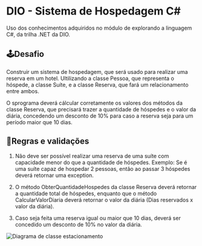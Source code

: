 # DIO - Sistema de Hospedagem C#


Uso dos conhecimentos adquiridos no módulo de explorando a linguagem C#, da trilha .NET da DIO.

## 🕹️Desafio
Construir um sistema de hospedagem, que será usado para realizar uma reserva em um hotel. Ultilizando a classe Pessoa, que representa o hóspede, a classe Suíte, e a classe Reserva, que fará um relacionamento entre ambos.

O sprograma deverá cálcular corretamente os valores dos métodos da classe Reserva, que precisará trazer a quantidade de hóspedes e o valor da diária, concedendo um desconto de 10% para caso a reserva seja para um período maior que 10 dias.

## 📑Regras e validações
1. Não deve ser possível realizar uma reserva de uma suíte com capacidade menor do que a quantidade de hóspedes. Exemplo: Se é uma suíte capaz de hospedar 2 pessoas, então ao passar 3 hóspedes deverá retornar uma exception.

2. O método ObterQuantidadeHospedes da classe Reserva deverá retornar a quantidade total de hóspedes, enquanto que o método CalcularValorDiaria deverá retornar o valor da diária (Dias reservados x valor da diária).

3. Caso seja feita uma reserva igual ou maior que 10 dias, deverá ser concedido um desconto de 10% no valor da diária.


![Diagrama de classe estacionamento](diagrama_classe_hotel.png)


